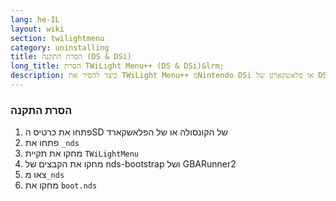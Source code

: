 ```yaml
---
lang: he-IL
layout: wiki
section: twilightmenu
category: uninstalling
title: הסרת התקנה (DS & DSi)
long_title: הסרת TWiLight Menu++ (DS & DSi)&lrm;
description: כיצד להסיר את TWiLight Menu++ מNintendo DSi או פלאשקארט של DS
---
```


### הסרת התקנה
1. פתחו את כרטיס הSD של הקונסולה או של הפלאשקארד
1. פתחו את `_nds`
1. מחקו את תקיית `TWiLightMenu`
1. מחקו את הקבצים של nds-bootstrap ושל GBARunner2
1. צאו מ`_nds`
1. מחקו את `boot.nds`
